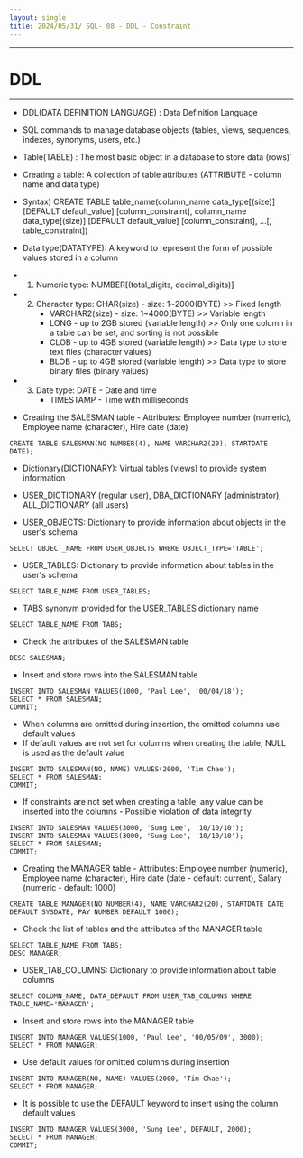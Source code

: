 ```yaml
---
layout: single
title: 2024/05/31/ SQL- 08 - DDL - Constraint
---
```


---
# DDL
---

- DDL(DATA DEFINITION LANGUAGE) : Data Definition Language
- SQL commands to manage database objects (tables, views, sequences, indexes, synonyms, users, etc.)

- Table(TABLE) : The most basic object in a database to store data (rows)`

- Creating a table: A collection of table attributes (ATTRIBUTE - column name and data type)
- Syntax) CREATE TABLE table_name(column_name data_type[(size)] [DEFAULT default_value] [column_constraint], column_name data_type[(size)] [DEFAULT default_value] [column_constraint], ...[, table_constraint])

- Data type(DATATYPE): A keyword to represent the form of possible values stored in a column
- 1. Numeric type: NUMBER[(total_digits, decimal_digits)]
- 2. Character type: CHAR(size) - size: 1~2000(BYTE) >> Fixed length
		- VARCHAR2(size) - size: 1~4000(BYTE) >> Variable length
		- LONG - up to 2GB stored (variable length) >> Only one column in a table can be set, and sorting is not possible
		- CLOB - up to 4GB stored (variable length) >> Data type to store text files (character values)
		- BLOB - up to 4GB stored (variable length) >> Data type to store binary files (binary values)
- 3. Date type: DATE - Date and time
		- TIMESTAMP - Time with milliseconds

- Creating the SALESMAN table - Attributes: Employee number (numeric), Employee name (character), Hire date (date)

```
CREATE TABLE SALESMAN(NO NUMBER(4), NAME VARCHAR2(20), STARTDATE DATE);
```

- Dictionary(DICTIONARY): Virtual tables (views) to provide system information
- USER_DICTIONARY (regular user), DBA_DICTIONARY (administrator), ALL_DICTIONARY (all users)

- USER_OBJECTS: Dictionary to provide information about objects in the user's schema
```
SELECT OBJECT_NAME FROM USER_OBJECTS WHERE OBJECT_TYPE='TABLE';
```

- USER_TABLES: Dictionary to provide information about tables in the user's schema
```
SELECT TABLE_NAME FROM USER_TABLES;
```
- TABS synonym provided for the USER_TABLES dictionary name
```
SELECT TABLE_NAME FROM TABS;
```

- Check the attributes of the SALESMAN table
```
DESC SALESMAN;
```

- Insert and store rows into the SALESMAN table
```
INSERT INTO SALESMAN VALUES(1000, 'Paul Lee', '00/04/18');
SELECT * FROM SALESMAN;
COMMIT;
```
- When columns are omitted during insertion, the omitted columns use default values
- If default values are not set for columns when creating the table, NULL is used as the default value
```
INSERT INTO SALESMAN(NO, NAME) VALUES(2000, 'Tim Chae');
SELECT * FROM SALESMAN;
COMMIT;
```

- If constraints are not set when creating a table, any value can be inserted into the columns - Possible violation of data integrity
```
INSERT INTO SALESMAN VALUES(3000, 'Sung Lee', '10/10/10');
INSERT INTO SALESMAN VALUES(3000, 'Sung Lee', '10/10/10');
SELECT * FROM SALESMAN;
COMMIT;
```

- Creating the MANAGER table - Attributes: Employee number (numeric), Employee name (character), Hire date (date - default: current), Salary (numeric - default: 1000)

```
CREATE TABLE MANAGER(NO NUMBER(4), NAME VARCHAR2(20), STARTDATE DATE DEFAULT SYSDATE, PAY NUMBER DEFAULT 1000);
```
- Check the list of tables and the attributes of the MANAGER table
```
SELECT TABLE_NAME FROM TABS;
DESC MANAGER;
```

- USER_TAB_COLUMNS: Dictionary to provide information about table columns
```
SELECT COLUMN_NAME, DATA_DEFAULT FROM USER_TAB_COLUMNS WHERE TABLE_NAME='MANAGER';
```
- Insert and store rows into the MANAGER table
```
INSERT INTO MANAGER VALUES(1000, 'Paul Lee', '00/05/09', 3000);
SELECT * FROM MANAGER;
```
- Use default values for omitted columns during insertion
```
INSERT INTO MANAGER(NO, NAME) VALUES(2000, 'Tim Chae');
SELECT * FROM MANAGER;
```

- It is possible to use the DEFAULT keyword to insert using the column default values
```
INSERT INTO MANAGER VALUES(3000, 'Sung Lee', DEFAULT, 2000);
SELECT * FROM MANAGER;
COMMIT;
```
